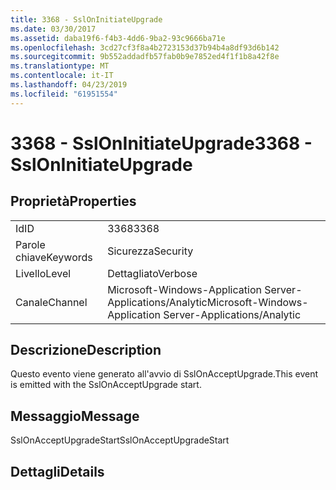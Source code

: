 ```yaml
---
title: 3368 - SslOnInitiateUpgrade
ms.date: 03/30/2017
ms.assetid: daba19f6-f4b3-4dd6-9ba2-93c9666ba71e
ms.openlocfilehash: 3cd27cf3f8a4b2723153d37b94b4a8df93d6b142
ms.sourcegitcommit: 9b552addadfb57fab0b9e7852ed4f1f1b8a42f8e
ms.translationtype: MT
ms.contentlocale: it-IT
ms.lasthandoff: 04/23/2019
ms.locfileid: "61951554"
---
```

# <a name="3368---ssloninitiateupgrade"></a><span data-ttu-id="db874-102">3368 - SslOnInitiateUpgrade</span><span class="sxs-lookup"><span data-stu-id="db874-102">3368 - SslOnInitiateUpgrade</span></span>
## <a name="properties"></a><span data-ttu-id="db874-103">Proprietà</span><span class="sxs-lookup"><span data-stu-id="db874-103">Properties</span></span>  
  
|||  
|-|-|  
|<span data-ttu-id="db874-104">Id</span><span class="sxs-lookup"><span data-stu-id="db874-104">ID</span></span>|<span data-ttu-id="db874-105">3368</span><span class="sxs-lookup"><span data-stu-id="db874-105">3368</span></span>|  
|<span data-ttu-id="db874-106">Parole chiave</span><span class="sxs-lookup"><span data-stu-id="db874-106">Keywords</span></span>|<span data-ttu-id="db874-107">Sicurezza</span><span class="sxs-lookup"><span data-stu-id="db874-107">Security</span></span>|  
|<span data-ttu-id="db874-108">Livello</span><span class="sxs-lookup"><span data-stu-id="db874-108">Level</span></span>|<span data-ttu-id="db874-109">Dettagliato</span><span class="sxs-lookup"><span data-stu-id="db874-109">Verbose</span></span>|  
|<span data-ttu-id="db874-110">Canale</span><span class="sxs-lookup"><span data-stu-id="db874-110">Channel</span></span>|<span data-ttu-id="db874-111">Microsoft-Windows-Application Server-Applications/Analytic</span><span class="sxs-lookup"><span data-stu-id="db874-111">Microsoft-Windows-Application Server-Applications/Analytic</span></span>|  
  
## <a name="description"></a><span data-ttu-id="db874-112">Descrizione</span><span class="sxs-lookup"><span data-stu-id="db874-112">Description</span></span>  
 <span data-ttu-id="db874-113">Questo evento viene generato all'avvio di SslOnAcceptUpgrade.</span><span class="sxs-lookup"><span data-stu-id="db874-113">This event is emitted with the SslOnAcceptUpgrade start.</span></span>  
  
## <a name="message"></a><span data-ttu-id="db874-114">Messaggio</span><span class="sxs-lookup"><span data-stu-id="db874-114">Message</span></span>  
 <span data-ttu-id="db874-115">SslOnAcceptUpgradeStart</span><span class="sxs-lookup"><span data-stu-id="db874-115">SslOnAcceptUpgradeStart</span></span>  
  
## <a name="details"></a><span data-ttu-id="db874-116">Dettagli</span><span class="sxs-lookup"><span data-stu-id="db874-116">Details</span></span>
